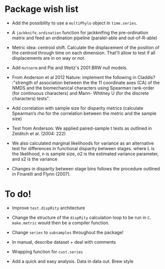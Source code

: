 # Package wish list
* Add the possibility to use a `multiPhylo` object in `time.series`.
* A `jackknife.ordination` function for jackknifing the pre-ordination matrix and feed an ordination pipeline (paralel-able and out-of-R-able)
* Metric idea: centroid shift. Calculate the displacement of the position of the centroid through time on each dimension. That'll allow to test if all displacements are in on way or not.
* Add `mvtnorm` and Pie and Weitz's 2001 BRW null models.


* From Anderson et al 2012 Nature: implement the following in Claddis? :"strength of association between the the 11 coordinate axes (CA) of the NMDS and the biomechanical characters using Spearman rank-order (for continuous characters) and Mann- Whitney U (for the discrete characters) tests".
* Add correlation with sample size for disparity metrics (calculate Spearman’s rho for the correlation between the metric and the sample size)
* Test from Anderson: We applied paired-sample t tests as outlined in Zelditch et al. (2004: 222)
* We also calculated marginal likelihoods for variance as an alternative test for differences in functional disparity between stages. where L is the likelihood, n is sample size, σ2 is the estimated variance parameter, and s2 is the variance
* Changes in disparity between stage bins follows the procedure outlined in Finarelli and Flynn (2007).

# To do!
* Improve `test.dispRity` architecture
* Change the structure of the `dispRity` calculation loop to be run in `C`. `make.metric` would then be a compiler function.
* Change `series` to `subsamples` throughout the package!
* In manual, describe dataset + deal with comments
* Wrapping function for `cust.series`


* Add a quick and easy analysis. Data in data out. Brew style